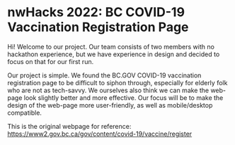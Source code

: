 # nwHacks 2022: BC COVID-19 Vaccination Registration Page

Hi! Welcome to our project. Our team consists of two members with no hackathon experience, but we have experience in design and decided to focus on that for our first run.

Our project is simple. We found the BC.GOV COVID-19 vaccination registration page to be 
difficult to siphon through, especially for elderly folk who are not as tech-savvy. We ourselves
also think we can make the web-page look slightly better and more effective. Our focus will be to make the design of the web-page more user-friendly, as well as mobile/desktop compatible. 

This is the original webpage for reference: https://www2.gov.bc.ca/gov/content/covid-19/vaccine/register
